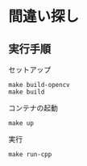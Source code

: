 # 間違い探し

## 実行手順
セットアップ
```
make build-opencv
make build
```
コンテナの起動
```
make up
```
実行
```
make run-cpp

```
